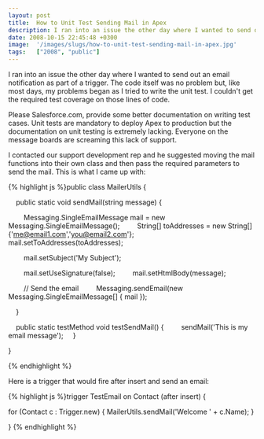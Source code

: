 ```yaml
---
layout: post
title:  How to Unit Test Sending Mail in Apex
description: I ran into an issue the other day where I wanted to send out an email notification as part of a trigger. The code itself was no problem but, like most days, my problems began as I tried to write the unit test. I couldnt get the required test coverage on those lines of code. Please Salesforce.com, provide some better documentation on writing test cases. Unit tests are mandatory to deploy Apex to production but the documentation on unit testing is extremely lacking. Everyone on the message boards 
date: 2008-10-15 22:45:48 +0300
image:  '/images/slugs/how-to-unit-test-sending-mail-in-apex.jpg'
tags:   ["2008", "public"]
---
```

<p>I ran into an issue the other day where I wanted to send out an email notification as part of a trigger. The code itself was no problem but, like most days, my problems began as I tried to write the unit test. I couldn't get the required test coverage on those lines of code.</p>
<p><rant>Please Salesforce.com, provide some better documentation on writing test cases. Unit tests are mandatory to deploy Apex to production but the documentation on unit testing is extremely lacking. Everyone on the message boards are screaming this lack of support</rant>.</p>
<p>I contacted our support development rep and he suggested moving the mail functions into their own class and then pass the required parameters to send the mail. This is what I came up with:</p>
{% highlight js %}public class MailerUtils {

    public static void sendMail(string message) {

        Messaging.SingleEmailMessage mail = new Messaging.SingleEmailMessage();
        String[] toAddresses = new String[] {'me@email1.com','you@email2.com'};
        mail.setToAddresses(toAddresses);

        mail.setSubject('My Subject');

        mail.setUseSignature(false);
        mail.setHtmlBody(message);

        // Send the email
        Messaging.sendEmail(new Messaging.SingleEmailMessage[] { mail });

    }   

    public static testMethod void testSendMail() {
        sendMail('This is my email message');
    }

}

{% endhighlight %}
<p>Here is a trigger that would fire after insert and send an email:</p>
{% highlight js %}trigger TestEmail on Contact (after insert) {

  for (Contact c : Trigger.new) {
		MailerUtils.sendMail('Welcome ' + c.Name);
  }

}
{% endhighlight %}

